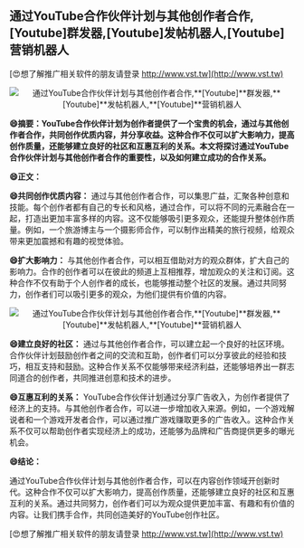 ## **通过YouTube合作伙伴计划与其他创作者合作,**[Youtube]**群发器,**[Youtube]**发帖机器人,**[Youtube]**营销机器人**

[😍想了解推广相关软件的朋友请登录 http://www.vst.tw](http://www.vst.tw)

 <center><img src="https://vst.tw/MP4/tuiguang/png/3.png" alt="通过YouTube合作伙伴计划与其他创作者合作,**[Youtube]**群发器,**[Youtube]**发帖机器人,**[Youtube]**营销机器人"></center>

**😄摘要：YouTube合作伙伴计划为创作者提供了一个宝贵的机会，通过与其他创作者合作，共同创作优质内容，并分享收益。这种合作不仅可以扩大影响力，提高创作质量，还能够建立良好的社区和互惠互利的关系。本文将探讨通过YouTube合作伙伴计划与其他创作者合作的重要性，以及如何建立成功的合作关系。**

**😄正文：**

**😄共同创作优质内容：**
通过与其他创作者合作，可以集思广益，汇聚各种创意和技能。每个创作者都有自己的专长和风格，通过合作，可以将不同的元素融合在一起，打造出更加丰富多样的内容。这不仅能够吸引更多观众，还能提升整体创作质量。例如，一个旅游博主与一个摄影师合作，可以制作出精美的旅行视频，给观众带来更加震撼和有趣的视觉体验。

**😄扩大影响力：**
与其他创作者合作，可以相互借助对方的观众群体，扩大自己的影响力。合作的创作者可以在彼此的频道上互相推荐，增加观众的关注和订阅。这种合作不仅有助于个人创作者的成长，也能够推动整个社区的发展。通过共同努力，创作者们可以吸引更多的观众，为他们提供有价值的内容。

 <center><img src="https://vst.tw/MP4/tuiguang/png/6.png" alt="通过YouTube合作伙伴计划与其他创作者合作,**[Youtube]**群发器,**[Youtube]**发帖机器人,**[Youtube]**营销机器人"></center>

**😄建立良好的社区：**
通过与其他创作者合作，可以建立起一个良好的社区环境。合作伙伴计划鼓励创作者之间的交流和互助，创作者们可以分享彼此的经验和技巧，相互支持和鼓励。这种合作关系不仅能够带来经济利益，还能够培养出一群志同道合的创作者，共同推进创意和技术的进步。

**😄互惠互利的关系：**
YouTube合作伙伴计划通过分享广告收入，为创作者提供了经济上的支持。与其他创作者合作，可以进一步增加收入来源。例如，一个游戏解说者和一个游戏开发者合作，可以通过推广游戏赚取更多的广告收入。这种合作关系不仅可以帮助创作者实现经济上的成功，还能够为品牌和广告商提供更多的曝光机会。

**😄结论：**

通过YouTube合作伙伴计划与其他创作者合作，可以在内容创作领域开创新时代。这种合作不仅可以扩大影响力，提高创作质量，还能够建立良好的社区和互惠互利的关系。通过共同努力，创作者们可以为观众提供更加丰富、有趣和有价值的内容。让我们携手合作，共同创造美好的YouTube创作社区。

[😍想了解推广相关软件的朋友请登录 http://www.vst.tw](http://www.vst.tw)




